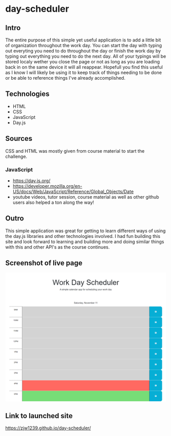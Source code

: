 # day-scheduler

## Intro

The entire purpose of this simple yet useful application is to add a little bit of organization throughout the work day. You can start the day with typing out everyting you need to do throughout the day or finish the work day by typing out everything you need to do the next day. All of your typings will be stored localy wether you close the page or not as long as you are loading back in on the same device it will all reappear. Hopefull you find this useful as I know I will likely be using it to keep track of things needing to be done or be able to reference things I've already accomplished.

## Technologies

- HTML
- CSS
- JavaScript
- Day.js

## Sources

CSS and HTML was mostly given from course material to start the challenge.

### JavaScript

- https://day.js.org/
- https://developer.mozilla.org/en-US/docs/Web/JavaScript/Reference/Global_Objects/Date
- youtube videos, tutor session, course material as well as other github users also helped a ton along the way!

## Outro

This simple application was great for getting to learn different ways of using the day.js libraries and other technologies involved. I had fun building this site and look forward to learning and building more and doing similar things with this and other API's as the course continues.

## Screenshot of live page

![Alt text](screencapture-zjw1239-github-io-day-scheduler-2023-11-11-16_17_21.png)

## Link to launched site

https://zjw1239.github.io/day-scheduler/
